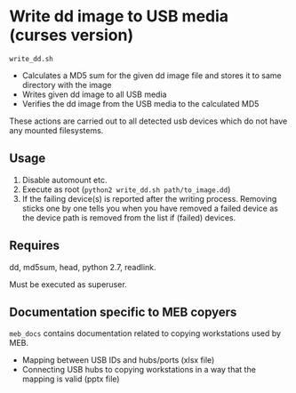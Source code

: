 # Write dd image to USB media (curses version)

`write_dd.sh`
 * Calculates a MD5 sum for the given dd image file and stores it to same directory with the image
 * Writes given dd image to all USB media
 * Verifies the dd image from the USB media to the calculated MD5

These actions are carried out to all detected usb devices which do not have
any mounted filesystems.

## Usage

 1. Disable automount etc.
 2. Execute as root (`python2 write_dd.sh path/to_image.dd`)
 3. If the failing device(s) is reported
    after the writing process. Removing sticks one by one tells you when you have removed a failed device
    as the device path is removed from the list if (failed) devices.
 
## Requires

dd, md5sum, head, python 2.7, readlink.

Must be executed as superuser.

## Documentation specific to MEB copyers

`meb_docs` contains documentation related to copying workstations used by MEB.

 * Mapping between USB IDs and hubs/ports (xlsx file)
 * Connecting USB hubs to copying workstations in a way that the mapping is valid (pptx file)
 
